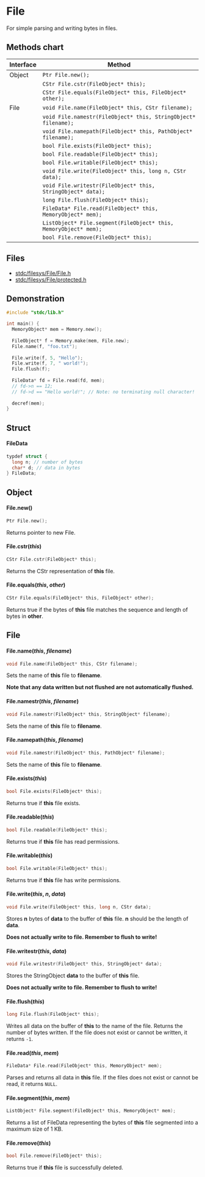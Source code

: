 # File

For simple parsing and writing bytes in files.

## Methods chart
| Interface | Method |
|-----------|--------|
| Object | ```Ptr File.new();``` |
|        | ```CStr File.cstr(FileObject* this);``` |
|        | ```CStr File.equals(FileObject* this, FileObject* other);``` |
| File | ```void File.name(FileObject* this, CStr filename);``` |
|      | ```void File.namestr(FileObject* this, StringObject* filename);``` |
|      | ```void File.namepath(FileObject* this, PathObject* filename);``` |
|      | ```bool File.exists(FileObject* this);``` |
|      | ```bool File.readable(FileObject* this);``` |
|      | ```bool File.writable(FileObject* this);``` |
|      | ```void File.write(FileObject* this, long n, CStr data);``` |
|      | ```void File.writestr(FileObject* this, StringObject* data);``` |
|      | ```long File.flush(FileObject* this);``` |
|      | ```FileData* File.read(FileObject* this, MemoryObject* mem);``` |
|      | ```ListObject* File.segment(FileObject* this, MemoryObject* mem);``` |
|      | ```bool File.remove(FileObject* this);``` |

## Files
 * [stdc/filesys/File/File.h](../stdc/filesys/File/File.h)
 * [stdc/filesys/File/protected.h](../stdc/filesys/File/protected.h)

## Demonstration
```c
#include "stdc/lib.h"

int main() {
  MemoryObject* mem = Memory.new();
  
  FileObject* f = Memory.make(mem, File.new);
  File.name(f, "foo.txt");
  
  File.write(f, 5, "Hello");
  File.write(f, 7, " world!");
  File.flush(f);
  
  FileData* fd = File.read(fd, mem);
  // fd->n == 12;
  // fd->d == "Hello world!"; // Note: no terminating null character!
  
  decref(mem);
}
```
## Struct
#### FileData
```c
typdef struct {
  long n; // number of bytes
  char* d; // data in bytes
} FileData;
```

## Object
#### File.new()
```c
Ptr File.new();
```
Returns pointer to new File.

#### File.cstr(_this_)
```c
CStr File.cstr(FileObject* this);
```
Returns the CStr representation of **this** file.

#### File.equals(_this_, _other_)
```c
CStr File.equals(FileObject* this, FileObject* other);
```
Returns true if the bytes of **this** file matches the sequence and length of bytes in **other**.

## File
#### File.name(_this_, _filename_)
```c
void File.name(FileObject* this, CStr filename);
```
Sets the name of **this** file to **filename**.

**Note that any data written but not flushed are not automatically flushed.**

#### File.namestr(_this_, _filename_)
```c
void File.namestr(FileObject* this, StringObject* filename);
```
Sets the name of **this** file to **filename**.

#### File.namepath(_this_, _filename_)
```c
void File.namestr(FileObject* this, PathObject* filename);
```
Sets the name of **this** file to **filename**.

#### File.exists(_this_)
```c
bool File.exists(FileObject* this);
```
Returns true if **this** file exists.

#### File.readable(_this_)
```c
bool File.readable(FileObject* this);
```
Returns true if **this** file has read permissions.

#### File.writable(_this_)
```c
bool File.writable(FileObject* this);
```
Returns true if **this** file has write permissions.

#### File.write(_this_, _n_, _data_)
```c
void File.write(FileObject* this, long n, CStr data);
```
Stores **n** bytes of **data** to the buffer of **this** file. **n** should be the length of **data**.

**Does not actually write to file. Remember to flush to write!**

#### File.writestr(_this_, _data_)
```c
void File.writestr(FileObject* this, StringObject* data);
```
Stores the StringObject **data** to the buffer of **this** file.

**Does not actually write to file. Remember to flush to write!**

#### File.flush(_this_)
```c
long File.flush(FileObject* this);
```
Writes all data on the buffer of **this** to the name of the file. 
Returns the number of bytes written. 
If the file does not exist or cannot be written, it returns ```-1```.

#### File.read(_this_, _mem_)
```c
FileData* File.read(FileObject* this, MemoryObject* mem);
```
Parses and returns all data in **this** file.
If the files does not exist or cannot be read, it returns ```NULL```.

#### File.segment(_this_, _mem_)
```c
ListObject* File.segment(FileObject* this, MemoryObject* mem);
```
Returns a list of FileData representing the bytes of **this** file segmented into a maximum size of 1 KB.

#### File.remove(_this_)
```c
bool File.remove(FileObject* this);
```
Returns true if **this** file is successfully deleted.
